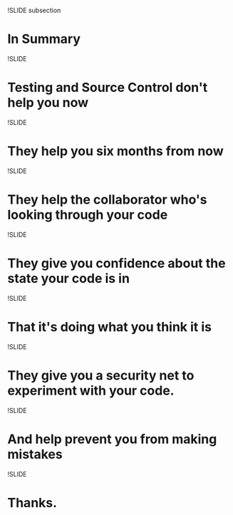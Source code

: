 !SLIDE subsection
# In Summary #

!SLIDE

# Testing and Source Control don't help you now #

!SLIDE

# They help you six months from now #

!SLIDE

# They help the collaborator who's looking through your code #

!SLIDE

# They give you confidence about the state your code is in #

!SLIDE

# That it's doing what you think it is #

!SLIDE

# They give you a security net to experiment with your code. #

!SLIDE

# And help prevent you from making mistakes #

!SLIDE

# Thanks. #